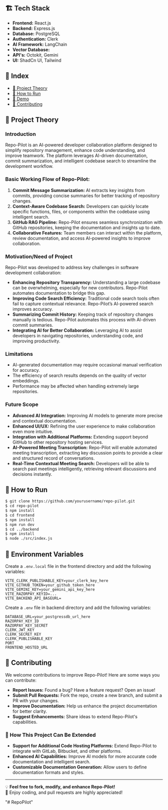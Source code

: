 ## 🏗️ Tech Stack  
- **Frontend:** React.js  
- **Backend:** Express.js
- **Database:** PostgreSQL
- **Authentication:** Clerk
- **AI Framework:** LangChain 
- **Vector Database:** 
- **API's:** Octokit, Gemini
- **UI:** ShadCn UI, Tailwind

## 📌 Index  
- [📖 Project Theory](#-project-theory)  
- [🚀 How to Run](#-how-to-run)  
- [🎥 Demo](#-demo)  
- [🤝 Contributing](#-contributing)

## 📖 Project Theory  

### Introduction  
Repo-Pilot is an AI-powered developer collaboration platform designed to simplify repository management, enhance code understanding, and improve teamwork. The platform leverages AI-driven documentation, commit summarization, and intelligent codebase search to streamline the development workflow.  

### Basic Working Flow of Repo-Pilot:  
1. **Commit Message Summarization:** AI extracts key insights from commits, providing concise summaries for better tracking of repository changes.  
2. **Context-Aware Codebase Search:** Developers can quickly locate specific functions, files, or components within the codebase using intelligent search.  
3. **GitHub RAG Pipeline:** Repo-Pilot ensures seamless synchronization with GitHub repositories, keeping the documentation and insights up to date.  
4. **Collaborative Features:** Team members can interact within the platform, review documentation, and access AI-powered insights to improve collaboration.  

### Motivation/Need of Project  
Repo-Pilot was developed to address key challenges in software development collaboration:  
- **Enhancing Repository Transparency:** Understanding a large codebase can be overwhelming, especially for new contributors. Repo-Pilot automates documentation to bridge this gap.  
- **Improving Code Search Efficiency:** Traditional code search tools often fail to capture contextual relevance. Repo-Pilot’s AI-powered search improves accuracy.  
- **Summarizing Commit History:** Keeping track of repository changes manually is tedious. Repo-Pilot automates this process with AI-driven commit summaries.  
- **Integrating AI for Better Collaboration:** Leveraging AI to assist developers in navigating repositories, understanding code, and improving productivity.  

### Limitations  
- AI-generated documentation may require occasional manual verification for accuracy.  
- The efficiency of search results depends on the quality of vector embeddings.  
- Performance may be affected when handling extremely large repositories.
  
### Future Scope  
- **Advanced AI Integration:** Improving AI models to generate more precise and contextual documentation.  
- **Enhanced UI/UX:** Refining the user experience to make collaboration even more intuitive.  
- **Integration with Additional Platforms:** Extending support beyond GitHub to other repository hosting services.  
- **AI-Powered Meeting Transcription:** Repo-Pilot will enable automated meeting transcription, extracting key discussion points to provide a clear and structured record of conversations.  
- **Real-Time Contextual Meeting Search:** Developers will be able to search past meetings intelligently, retrieving relevant discussions and decisions instantly.

## 🚀 How to Run

```bash
$ git clone https://github.com/yourusername/repo-pilot.git  
$ cd repo-pilot  
$ npm install  
$ cd frontend
$ npm install
$ npm run dev
$ cd ../backend
$ npm install
$ node ./src/index.js

```

## 🔧 Environment Variables  

Create a `.env.local` file in the frontend directory and add the following variables:  

```plaintext
VITE_CLERK_PUBLISHABLE_KEY=your_clerk_key_here  
VITE_GITHUB_TOKEN=your_github_token_here  
VITE_GEMINI_KEY=your_gemini_api_key_here
VITE_RAZORPAY_KEYID=...
VITE_BACKEND_API_BASEURL=

```
Create a `.env` file in backend directory and add the following variables:

```plaintext
DATABASE_URL=your_postgressdb_url_here
RAZORPAY_KEY_ID
RAZORPAY_KEY_SECRET
CLERK_JWT_KEY
CLERK_SECRET_KEY
CLERK_PUBLISHABLE_KEY
PORT
FRONTEND_HOSTED_URL
```

## 🤝 Contributing  

We welcome contributions to improve Repo-Pilot! Here are some ways you can contribute:  

- **Report Issues:** Found a bug? Have a feature request? Open an issue!  
- **Submit Pull Requests:** Fork the repo, create a new branch, and submit a PR with your changes.  
- **Improve Documentation:** Help us enhance the project documentation for better clarity.  
- **Suggest Enhancements:** Share ideas to extend Repo-Pilot's capabilities.  

### 🔧 How This Project Can Be Extended  
- **Support for Additional Code Hosting Platforms:** Extend Repo-Pilot to integrate with GitLab, Bitbucket, and other platforms.  
- **Enhanced AI Capabilities:** Improve AI models for more accurate code documentation and intelligent search.  
- **Customizable Documentation Generation:** Allow users to define documentation formats and styles. 

---

💡 **Feel free to fork, modify, and enhance Repo-Pilot!**  
🚀 Enjoy coding, and pull requests are highly appreciated!  


"# RepoPilot" 
